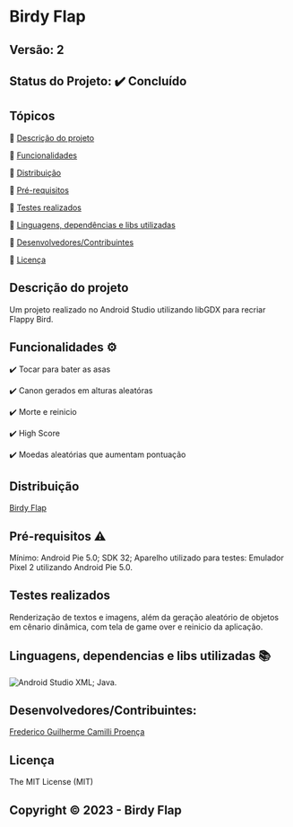 # Birdy Flap
## Versão: 2
## Status do Projeto: ✔️ Concluído

## Tópicos
🔹 [Descrição do projeto ](#descrição-do-projeto)

🔹 [Funcionalidades](#funcionalidades)

🔹 [Distribuição](#distribuição)

🔹 [Pré-requisitos](#pré-requisitos)

🔹 [Testes realizados](#testes-realizados)

🔹 [Linguagens, dependências e libs utilizadas](#linguagens-dependências-e-libs-utilizadas)

🔹 [Desenvolvedores/Contribuintes](#desenvolvedores/contribuintes:)

🔹 [Licença](#licença)

## Descrição do projeto
Um projeto realizado no Android Studio utilizando libGDX para recriar Flappy Bird.

## Funcionalidades ⚙️
✔️ Tocar para bater as asas

✔️ Canon gerados em alturas aleatóras

✔️ Morte e reinicio

✔️ High Score

✔️ Moedas aleatórias que aumentam pontuação

## Distribuição
[Birdy Flap](https://github.com/Jooper8/BirdyFlap)

## Pré-requisitos ⚠️    
Mínimo:
Android Pie 5.0;
SDK 32; 
Aparelho utilizado para testes:
Emulador Pixel 2 utilizando Android Pie 5.0.

## Testes realizados
Renderização de textos e imagens, além da geração aleatório de objetos em cênario dinâmica, com tela de game over e reinicio da aplicação.

## Linguagens, dependencias e libs utilizadas 📚
![Android Studio](https://img.shields.io/badge/Android-3DDC84?style=for-the-badge&logo=android&logoColor=white)
XML;
Java.

## Desenvolvedores/Contribuintes:
[Frederico Guilherme Camilli Proença](https://github.com/Jooper8)

## Licença
The MIT License (MIT)

## Copyright ©️ 2023 - Birdy Flap
